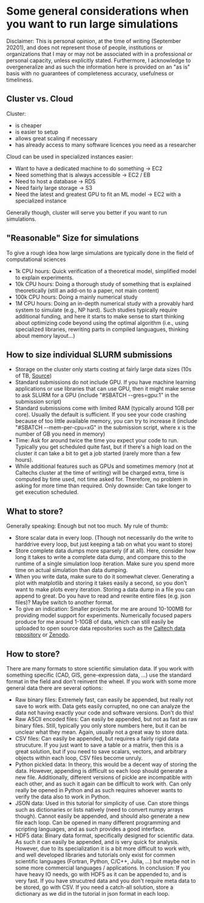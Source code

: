 # Some general considerations when you want to run large simulations
Disclaimer: This is personal opinion, at the time of writing (September 20201), and does not represent those of people, institutions or organizations that I may or may not be associated with in a professional or personal capacity, unless explicitly stated. Furthermore, I acknowledge to overgeneralize and as such the information here is provided on an "as is" basis with no guarantees of completeness accuracy, usefulness or timeliness.

## Cluster vs. Cloud
Cluster:
- is cheaper
- is easier to setup
- allows great scaling if necessary
- has already access to many software licences you need as a researcher

Cloud can be used in specialized instances easier:
- Want to have a dedicated machine to do something -> EC2
- Need something that is always accessible -> EC2 / EB
- Need to host a database -> RDS
- Need fairly large storage -> S3
- Need the latest and greatest GPU to fit an ML model -> EC2 with a specialized instance

Generally though, cluster will serve you better if you want to run simulations.

## "Reasonable" Size for simulations
To give a rough idea how large simulations are typically done in the field of computational sciences
- 1k CPU hours: Quick verification of a theoretical model, simplified model to explain experiments.
- 10k CPU hours: Doing a thorough study of something that is explained theoretically (still an add-on to a paper, not main content)
- 100k CPU hours: Doing a mainly numerical study
- 1M CPU hours: Doing an in-depth numerical study with a provably hard system to simulate (e.g., NP hard). Such studies typically require additional funding, and here it starts to make sense to start thinking about optimizing code beyond using the optimal algorithm (i.e., using specialized libraries, rewriting parts in compiled languagues, thinking about memory layout...)

## How to size individual SLURM submissions
- Storage on the cluster only starts costing at fairly large data sizes (10s of TB, [Source](https://www.hpc.caltech.edu/rates))
- Standard submissions do not include GPU. If you have machine learning applications or use libraries that can use GPU, then it might make sense to ask SLURM for a GPU (include "#SBATCH --gres=gpu:1" in the submission script)
- Standard submissions come with limited RAM (typically around 1GB per core). Usually the default is sufficient. If you see your code crashing because of too little available memory, you can try to increase it (include "#SBATCH --mem-per-cpu=xG" in the submission script, where x is the number of GB you need in memory)
- Time: Ask for around twice the time you expect your code to run. Typically you get scheduled quite fast, but if there's a high load on the cluster it can take a bit to get a job started (rarely more than a few hours).
- While additional features such as GPUs and sometimes memory (not at Caltechs cluster at the time of writing) will be charged extra, time is computed by time used, not time asked for. Therefore, no problem in asking for more time than required. Only downside: Can take longer to get execution scheduled.

## What to store?
Generally speaking: Enough but not too much. My rule of thumb:
- Store scalar data in every loop. (Though not necessarily do the write to harddrive every loop, but just keeping a tab on what you want to store)
- Store complete data dumps more sparsely (if at all). Here, consider how long it takes to write a complete data dump, and compare this to the runtime of a single simulation loop iteration. Make sure you spend more time on actual simulation than data dumping.
- When you write data, make sure to do it somewhat clever. Generating a plot with matplotlib and storing it takes easily a second, so you don't want to make plots every iteration. Storing a data dump in a file you can append to great. Do you have to read and rewrite entire files (e.g. json files)? Maybe switch to another format.
- To give an indication: Smaller projects for me are around 10-100MB for providing model support for experiments. Numerically focused papers produce for me around 1-10GB of data, which can still easily be uploaded to open source data repositories such as the [Caltech data repository](https://data.caltech.edu/) or [Zenodo](https://zenodo.org/).

## How to store?
There are many formats to store scientific simulation data. If you work with something specific (CAD, GIS, gene-expression data, ...) use the standard format in the field and don't reinvent the wheel. If you work with some more general data there are several options:
- Raw binary files: Extremely fast, can easily be appended, but really not save to work with. Data gets easily corrupted, no one can analyze the data not having exactly your code and software versions. Don't do this!
- Raw ASCII encoded files: Can easily be appended, but not as fast as raw binary files. Still, typically you only store numbers here, but it can be unclear what they mean. Again, usually not a great way to store data.
- CSV files: Can easily be appended, but requires a fairly rigid data strucuture. If you just want to save a table or a matrix, then this is a great solution, but if you need to save scalars, vectors, and arbitrary objects within each loop, CSV files become unruly.
- Python pickled data: In theory, this would be a decent way of storing the data. However, appending is difficult so each loop should generate a new file. Additionally, different versions of pickle are incompatible with each other, and as such it again can be difficult to work with. Can only really be opened in Python and as such requires whoever wants to verify the data also to work in Python.
- JSON data: Used in this tutorial for simplicity of use. Can store things such as dictionaries or lists natively (need to convert numpy arrays though). Cannot easily be appended, and should also generate a new file each loop. Can be opened in many different programming and scripting languages, and as such provides a good interface.
- HDF5 data: Binary data format, specifically designed for scientific data. As such it can easily be appended, and is very quick for analysis. However, due to its specialization it is a bit more difficult to work with, and well developed libraries and tutorials only exist for commen scientific languages (Fortran, Python, C/C++, Julia, ...) but maybe not in some more commercial languages / applications.
In conclusion: If you have heavy IO needs, go with HDF5 as it can be appended to, and is very fast. If you have strucutred data and you don't require meta data to be stored, go with CSV. If you need a catch-all solution, store a dictionary as we did in the tutorial in json format in each loop.
